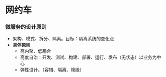 # 网约车

### 微服务的设计原则

- 架构、模式、拆分、隔离。目标：隔离系统的变化点
- **具体原则**
  - 高内聚、低耦合
  - 高度自治：开发、测试、构建、部署、运行、发布（无状态）以业务为中心
  - 弹性设计。（容错、隔离、降级）